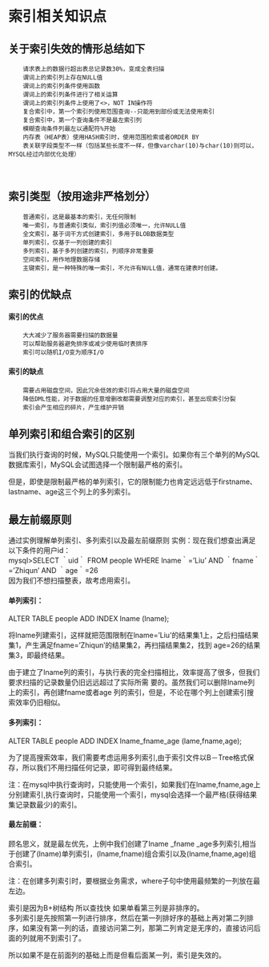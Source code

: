 # 索引相关知识点
## 关于索引失效的情形总结如下
	    请求表上的数据行超出表总记录数30%，变成全表扫描
	    谓词上的索引列上存在NULL值
	    谓词上的索引列条件使用函数
	    谓词上的索引列条件进行了相关运算
	    谓词上的索引列条件上使用了<>，NOT IN操作符
	    复合索引中，第一个索引列使用范围查询--只能用到部份或无法使用索引
	    复合索引中，第一个查询条件不是最左索引列
	    模糊查询条件列最左以通配符%开始
	    内存表（HEAP表）使用HASH索引时，使用范围检索或者ORDER BY
	    表关联字段类型不一样（包括某些长度不一样，但像varchar(10)与char(10)则可以，MYSQL经过内部优化处理）
 
## 索引类型（按用途非严格划分）
	    普通索引，这是最基本的索引，无任何限制
	    唯一索引，与普通索引类似，索引列值必须唯一，允许NULL值
	    全文索引，基于词干方式创建索引，多用于BLOB数据类型
	    单列索引，仅基于一列创建的索引
	    多列索引，基于多列创建的索引，列顺序非常重要
	    空间索引，用作地理数据存储
	    主键索引，是一种特殊的唯一索引，不允许有NULL值，通常在建表时创建。
## 索引的优缺点
#### 索引的优点
	    大大减少了服务器需要扫描的数据量
	    可以帮助服务器避免排序或减少使用临时表排序
	    索引可以随机I/O变为顺序I/O

#### 索引的缺点
	    需要占用磁盘空间，因此冗余低效的索引将占用大量的磁盘空间
	    降低DML性能，对于数据的任意增删改都需要调整对应的索引，甚至出现索引分裂
	    索引会产生相应的碎片，产生维护开销
## 单列索引和组合索引的区别
当我们执行查询的时候，MySQL只能使用一个索引。如果你有三个单列的MySQL数据库索引，MySQL会试图选择一个限制最严格的索引。

但是，即使是限制最严格的单列索引，它的限制能力也肯定远远低于firstname、lastname、age这三个列上的多列索引。
## 最左前缀原则
通过实例理解单列索引、多列索引以及最左前缀原则
实例：现在我们想查出满足以下条件的用户id：   
mysql\>SELECT ｀uid｀ FROM people WHERE lname｀=’Liu’ AND ｀fname｀=’Zhiqun’ AND ｀age｀=26   
因为我们不想扫描整表，故考虑用索引。
#### 单列索引： 
ALTER TABLE people ADD INDEX lname (lname); 
  
将lname列建索引，这样就把范围限制在lname=’Liu’的结果集1上，之后扫描结果集1，产生满足fname=’Zhiqun’的结果集2，再扫描结果集2，找到 age=26的结果集3，即最终结果。

由于建立了lname列的索引，与执行表的完全扫描相比，效率提高了很多，但我们要求扫描的记录数量仍旧远远超过了实际所需 要的。虽然我们可以删除lname列上的索引，再创建fname或者age 列的索引，但是，不论在哪个列上创建索引搜索效率仍旧相似。
#### 多列索引： 
ALTER TABLE people ADD INDEX lname\_fname\_age (lame,fname,age); 
  
为了提高搜索效率，我们需要考虑运用多列索引,由于索引文件以B－Tree格式保存，所以我们不用扫描任何记录，即可得到最终结果。

注：在mysql中执行查询时，只能使用一个索引，如果我们在lname,fname,age上分别建索引,执行查询时，只能使用一个索引，mysql会选择一个最严格(获得结果集记录数最少)的索引。

#### 最左前缀：
顾名思义，就是最左优先，上例中我们创建了lname \_fname \_age多列索引,相当于创建了(lname)单列索引，(lname,fname)组合索引以及(lname,fname,age)组合索引。

注：在创建多列索引时，要根据业务需求，where子句中使用最频繁的一列放在最左边。

索引是因为B+树结构 所以查找快 如果单看第三列是非排序的。   
多列索引是先按照第一列进行排序，然后在第一列排好序的基础上再对第二列排序，如果没有第一列的话，直接访问第二列，那第二列肯定是无序的，直接访问后面的列就用不到索引了。 
  
所以如果不是在前面列的基础上而是但看后面某一列，索引是失效的。